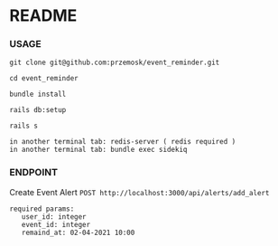 # README

### USAGE

````
git clone git@github.com:przemosk/event_reminder.git

cd event_reminder

bundle install

rails db:setup

rails s

in another terminal tab: redis-server ( redis required ) 
in another terminal tab: bundle exec sidekiq
````

### ENDPOINT

Create Event Alert
`POST http://localhost:3000/api/alerts/add_alert`

````
required params:
   user_id: integer
   event_id: integer
   remaind_at: 02-04-2021 10:00
````
